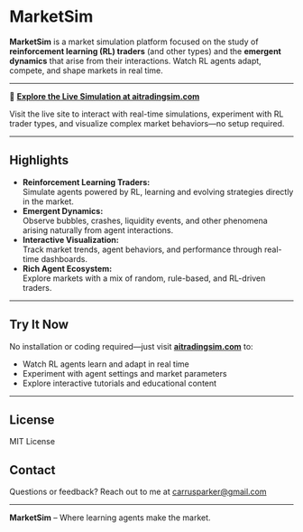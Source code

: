 # MarketSim

**MarketSim** is a market simulation platform focused on the study of **reinforcement learning (RL) traders** (and other types) and the **emergent dynamics** that arise from their interactions. Watch RL agents adapt, compete, and shape markets in real time.

---

🚀 **[Explore the Live Simulation at aitradingsim.com](https://aitradingsim.com)**

Visit the live site to interact with real-time simulations, experiment with RL trader types, and visualize complex market behaviors—no setup required.

---

## Highlights

- **Reinforcement Learning Traders:**  
  Simulate agents powered by RL, learning and evolving strategies directly in the market.
- **Emergent Dynamics:**  
  Observe bubbles, crashes, liquidity events, and other phenomena arising naturally from agent interactions.
- **Interactive Visualization:**  
  Track market trends, agent behaviors, and performance through real-time dashboards.
- **Rich Agent Ecosystem:**  
  Explore markets with a mix of random, rule-based, and RL-driven traders.

---

## Try It Now

No installation or coding required—just visit **[aitradingsim.com](https://aitradingsim.com)** to:

- Watch RL agents learn and adapt in real time
- Experiment with agent settings and market parameters
- Explore interactive tutorials and educational content

---

## License

MIT License

## Contact

Questions or feedback? Reach out to me at carrusparker@gmail.com

---

**MarketSim** – Where learning agents make the market.
